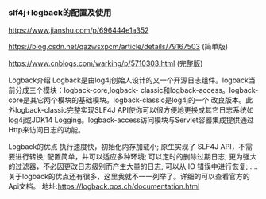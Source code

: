 ### slf4j+logback的配置及使用

https://www.jianshu.com/p/696444e1a352

https://blog.csdn.net/qazwsxpcm/article/details/79167503 (简单版)

https://www.cnblogs.com/warking/p/5710303.html (完整版)

Logback介绍
Logback是由log4j创始人设计的又一个开源日志组件。logback当前分成三个模块：logback-core,logback- classic和logback-access。logback-core是其它两个模块的基础模块。logback-classic是log4j的一个 改良版本。此外logback-classic完整实现SLF4J API使你可以很方便地更换成其它日志系统如log4j或JDK14 Logging。logback-access访问模块与Servlet容器集成提供通过Http来访问日志的功能。

Logback的优点
执行速度快，初始化内存加载小;
原生实现了 SLF4J API，不需要进行转换;
配置简单，并可以适应多种环境;
可以定时的删除过期日志;
更为强大的过滤器，不必因更改日志级别而产生大量的日志;
可以从 IO 错误中进行恢复;
…. 
关于logback的优点还有很多，这里我就不一一列举了。详细的可以查看官方的Api文档。 地址:https://logback.qos.ch/documentation.html

